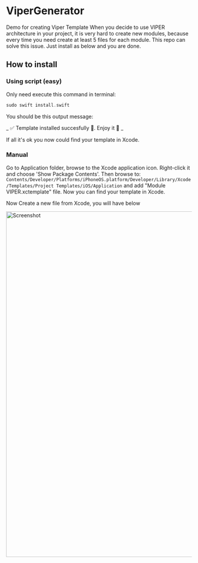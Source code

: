 # ViperGenerator
Demo for creating Viper Template
When you decide to use VIPER architecture in your project, it is very hard to  create new modules, because every time you need create at least 5 files for each module. This repo can solve this issue. Just install as below and you are done. 

## How to install

### Using script (easy)
Only need execute this command in terminal:
```swift
sudo swift install.swift
```
You should be this output message:

 _ ✅  Template installed succesfully 🎉. Enjoy it 🙂 _

If all it's ok you now could find your template in Xcode.

### Manual
Go to Application folder, browse to the Xcode application icon. Right-click it and choose 'Show Package Contents'. Then browse to:
`Contents/Developer/Platforms/iPhoneOS.platform/Developer/Library/Xcode/Templates/Project Templates/iOS/Application` and add "Module VIPER.xctemplate" file. Now you can find your template in Xcode.

Now Create a new file from Xcode, you will have below

<img width="937" alt="Screenshot" src="https://user-images.githubusercontent.com/2304583/71085762-e34a4200-21a0-11ea-80f3-d0fe8dc0b896.png">
